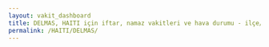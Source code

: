```yaml
---
layout: vakit_dashboard
title: DELMAS, HAITI için iftar, namaz vakitleri ve hava durumu - ilçe/eyalet seç
permalink: /HAITI/DELMAS/
---
```


<script type="text/javascript">
  var GLOBAL_COUNTRY = 'HAITI';
  var GLOBAL_CITY = 'DELMAS';
  var GLOBAL_STATE = '';
  var lat = 72;
  var lon = 21;
</script>
